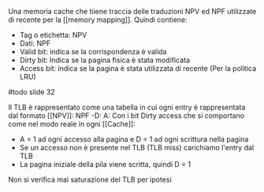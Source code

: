 Una memoria cache che tiiene traccia delle traduzioni NPV ed NPF utilizzate di recente per la [[memory mapping]]. Quindi contiene:
- Tag o etichetta: NPV
- Dati: NPF
- Valid bit: indica se la corrispondenza è valida
- Dirty bit: Indica se la pagina fisica è stata modificata
- Access bit: indica se la pagina è stata utilizzata di recente (Per la politica LRU)

#todo slide 32


Il TLB è rappresentato come una tabella in cui ogni entry è rappresentata dal formato
[[NPV]]: NPF -D: A:
Con i bit Dirty access che si comportano come nel modo reale in ogni [[Cache]]:
- A = 1 ad ogni accesso alla pagina e D = 1 ad ogni scrittura nella pagina
- Se un accesso non è presente nel TLB (TLB miss) carichiamo l'entry dal TLB
- La pagina iniziale della pila viene scritta, quindi D = 1

Non si verifica mai saturazione del TLB per ipotesi